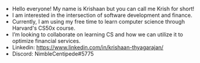 - Hello everyone! My name is Krishaan but you can call me Krish for short!
- I am interested in the intersection of software development and finance.
- Currently, I am using my free time to learn computer science through Harvard's CS50x course.
- I’m looking to collaborate on learning CS and how we can utilize it to optimize financial services.
- Linkedin: https://www.linkedin.com/in/krishaan-thyagarajan/
- Discord: NimbleCentipede#5775
<!---
krishaanthyagarajan/krishaanthyagarajan is a ✨ special ✨ repository because its `README.md` (this file) appears on your GitHub profile.
You can click the Preview link to take a look at your changes.
--->
